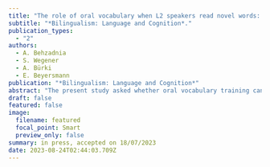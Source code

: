 ```yaml
---
title: "The role of oral vocabulary when L2 speakers read novel words: A complex word training study"
subtitle: "*Bilingualism: Language and Cognition*."
publication_types:
  - "2"
authors:
  - A. Behzadnia
  - S. Wegener
  - A. Bürki
  - E. Beyersmann
publication: "*Bilingualism: Language and Cognition*"
abstract: "The present study asked whether oral vocabulary training can facilitate reading in a second language (L2). Fifty L2 speakers of English received oral training over three days on complex novel words, with predictable and unpredictable spellings, composed of novel stems and existing suffixes (i.e., *vishing*, *vishes*, *vished*). After training, participants read the novel word stems for the first time (i.e., trained and untrained), embedded in sentences, and their eye movements were monitored. The eye-tracking data revealed shorter looking times for trained than untrained stems, and for stems with predictable than unpredictable spellings. In contrast to monolingual speakers of English, the interaction between training and spelling predictability was not significant, suggesting that L2 speakers did not generate orthographic skeletons that were robust enough to affect their eye-movement behaviour when seeing the trained novel words for the first time in print."
draft: false
featured: false
image:
  filename: featured
  focal_point: Smart
  preview_only: false
summary: in press, accepted on 18/07/2023
date: 2023-08-24T02:44:03.709Z
---
```


